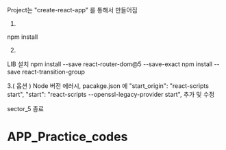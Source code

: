 Project는 "create-react-app" 를 통해서 만들어짐

1.
npm install

2.
LIB 설치
npm install --save react-router-dom@5 --save-exact
npm install --save react-transition-group

3.( 옵션 )
Node 버전 에러시, pacakge.json 에
    "start_origin": "react-scripts start",
    "start": "react-scripts --openssl-legacy-provider start",
추가 및 수정

sector_5 종료

# APP_Practice_codes
